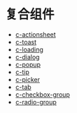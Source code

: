 # 复合组件

* [c-actionsheet](/component/expand/compound/c-actionsheet.html)
* [c-toast](/component/expand/compound/c-toast.html)
* [c-loading](/component/expand/compound/c-loading.html)
* [c-dialog](/component/expand/compound/c-dialog.html)
* [c-popup](/component/expand/compound/c-popup.html)
* [c-tip](/component/expand/compound/c-tip.html)
* [c-picker](/component/expand/compound/c-picker.html)
* [c-tab](/component/expand/compound/c-tab.html)
* [c-checkbox-group](/component/expand/compound/c-checkbox-group.html)
* [c-radio-group](/component/expand/compound/c-radio-group.html)

<!-- * [c-picker-date](/component/expand/compound/c-picker-date.html)
* [c-picker-time](/component/expand/compound/c-picker-time.html) -->
